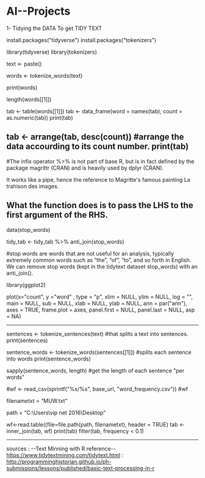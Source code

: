 # AI--Projects
1- Tidying the DATA To get TIDY TEXT

   install.packages("tidyverse")
   install.packages("tokenizers")

   library(tidyverse)
   library(tokenizers)

   text <- paste()

   words <- tokenize_words(text)

   print(words)

   length(words[[1]])

   tab <- table(words[[1]])
   tab <- data_frame(word = names(tab), count = as.numeric(tab))
   print(tab)

   tab <- arrange(tab, desc(count)) #arrange the data accourding to its count number.
   print(tab)
--------------------------------------------------------------------------------------------------------------------

   #The infix operator %>% is not part of base R, but is in fact defined by the package magrittr (CRAN) and is heavily used by dplyr (CRAN).

   It works like a pipe, hence the reference to Magritte's famous painting La trahison des images.

   What the function does is to pass the LHS to the first argument of the RHS.
--------------------------------------------------------------------------------------------------------------------
   
   
   data(stop_words)

   tidy_tab <- tidy_tab %>%
   anti_join(stop_words)
   
   #stop words are words that are not useful for an analysis, typically extremely common words such as “the”, “of”, “to”, 
    and so forth in English. We can remove stop words (kept in the tidytext dataset stop_words) with an anti_join().

   library(ggplot2)

  plot(x="count", y ="word" , type = "p",  xlim = NULL, ylim = NULL,
     log = "", main = NULL, sub = NULL, xlab = NULL, ylab = NULL,
     ann = par("ann"), axes = TRUE, frame.plot = axes,
     panel.first = NULL, panel.last = NULL, asp = NA)

   
--------------------------------------------------------------------------------------------------------------------   
   sentences <- tokenize_sentences(text) #that splits a text into sentences.
   print(sentences)

   sentence_words <- tokenize_words(sentences[[1]]) #splits each sentence into words
   print(sentence_words)

   sapply(sentence_words, length) #get the length of each sentence "per words"

   #wf <- read_csv(sprintf("%s/%s", base_url, "word_frequency.csv")) 
   #wf
   
   filenametxt = “MUW.txt”

   path = “C:\Users\vip  net  2016\Desktop”

   wf<-read.table((file=file.path(path, filenametxt), header = TRUE)
   tab <- inner_join(tab, wf)
   print(tab)
   filter(tab, frequency < 0.1)



------------------------------------------------------------------------------------------------------------------------

sources : --Text Minning with R reference-- https://www.tidytextmining.com/tidytext.html
        : http://programminghistorian.github.io/ph-submissions/lessons/published/basic-text-processing-in-r
